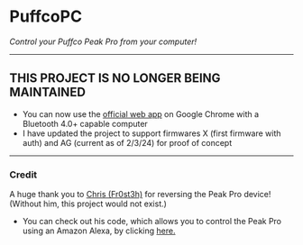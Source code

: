 # PuffcoPC

*Control your Puffco Peak Pro from your computer!*

---
## THIS PROJECT IS NO LONGER BEING MAINTAINED
* You can now use the [official web app](https://puffco.app) on Google Chrome with a Bluetooth 4.0+ capable computer
* I have updated the project to support firmwares X (first firmware with auth) and AG (current as of 2/3/24) for proof of concept

---


### Credit
A huge thank you to [Chris (Fr0st3h)](https://github.com/Fr0st3h) for reversing the Peak Pro device! (Without him, this project would not exist.) 
 - You can check out his code, which allows you to control the Peak Pro using an Amazon Alexa, by clicking [here.](https://github.com/Fr0st3h/Puffco-Reverse-Engineering-Writeup)


